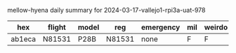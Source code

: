 mellow-hyena daily summary for 2024-03-17-vallejo1-rpi3a-uat-978

|hex|flight|model|reg|emergency|mil|weirdo|
|--|--|--|--|--|--|--|
|ab1eca|N81531|P28B|N81531|none|F|F|
